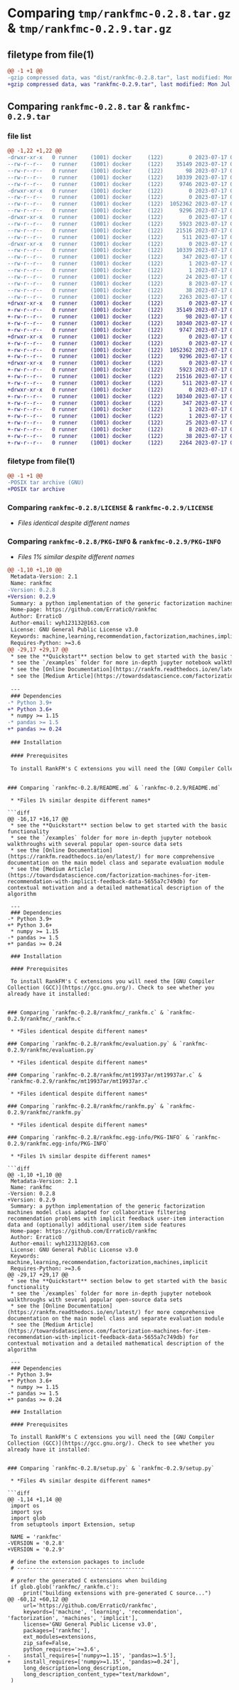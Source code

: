 # Comparing `tmp/rankfmc-0.2.8.tar.gz` & `tmp/rankfmc-0.2.9.tar.gz`

## filetype from file(1)

```diff
@@ -1 +1 @@
-gzip compressed data, was "dist/rankfmc-0.2.8.tar", last modified: Mon Jul 17 01:21:33 2023, max compression
+gzip compressed data, was "rankfmc-0.2.9.tar", last modified: Mon Jul 17 01:45:35 2023, max compression
```

## Comparing `rankfmc-0.2.8.tar` & `rankfmc-0.2.9.tar`

### file list

```diff
@@ -1,22 +1,22 @@
-drwxr-xr-x   0 runner    (1001) docker     (122)        0 2023-07-17 01:21:33.000000 rankfmc-0.2.8/
--rw-r--r--   0 runner    (1001) docker     (122)    35149 2023-07-17 01:21:18.000000 rankfmc-0.2.8/LICENSE
--rw-r--r--   0 runner    (1001) docker     (122)       98 2023-07-17 01:21:18.000000 rankfmc-0.2.8/MANIFEST.in
--rw-r--r--   0 runner    (1001) docker     (122)    10339 2023-07-17 01:21:33.000000 rankfmc-0.2.8/PKG-INFO
--rw-r--r--   0 runner    (1001) docker     (122)     9746 2023-07-17 01:21:18.000000 rankfmc-0.2.8/README.md
-drwxr-xr-x   0 runner    (1001) docker     (122)        0 2023-07-17 01:21:33.000000 rankfmc-0.2.8/rankfmc/
--rw-r--r--   0 runner    (1001) docker     (122)        0 2023-07-17 01:21:18.000000 rankfmc-0.2.8/rankfmc/__init__.py
--rw-r--r--   0 runner    (1001) docker     (122)  1052362 2023-07-17 01:21:33.000000 rankfmc-0.2.8/rankfmc/_rankfm.c
--rw-r--r--   0 runner    (1001) docker     (122)     9296 2023-07-17 01:21:18.000000 rankfmc-0.2.8/rankfmc/evaluation.py
-drwxr-xr-x   0 runner    (1001) docker     (122)        0 2023-07-17 01:21:33.000000 rankfmc-0.2.8/rankfmc/mt19937ar/
--rw-r--r--   0 runner    (1001) docker     (122)     5923 2023-07-17 01:21:18.000000 rankfmc-0.2.8/rankfmc/mt19937ar/mt19937ar.c
--rw-r--r--   0 runner    (1001) docker     (122)    21516 2023-07-17 01:21:18.000000 rankfmc-0.2.8/rankfmc/rankfm.py
--rw-r--r--   0 runner    (1001) docker     (122)      511 2023-07-17 01:21:18.000000 rankfmc-0.2.8/rankfmc/utils.py
-drwxr-xr-x   0 runner    (1001) docker     (122)        0 2023-07-17 01:21:33.000000 rankfmc-0.2.8/rankfmc.egg-info/
--rw-r--r--   0 runner    (1001) docker     (122)    10339 2023-07-17 01:21:33.000000 rankfmc-0.2.8/rankfmc.egg-info/PKG-INFO
--rw-r--r--   0 runner    (1001) docker     (122)      347 2023-07-17 01:21:33.000000 rankfmc-0.2.8/rankfmc.egg-info/SOURCES.txt
--rw-r--r--   0 runner    (1001) docker     (122)        1 2023-07-17 01:21:33.000000 rankfmc-0.2.8/rankfmc.egg-info/dependency_links.txt
--rw-r--r--   0 runner    (1001) docker     (122)        1 2023-07-17 01:21:33.000000 rankfmc-0.2.8/rankfmc.egg-info/not-zip-safe
--rw-r--r--   0 runner    (1001) docker     (122)       24 2023-07-17 01:21:33.000000 rankfmc-0.2.8/rankfmc.egg-info/requires.txt
--rw-r--r--   0 runner    (1001) docker     (122)        8 2023-07-17 01:21:33.000000 rankfmc-0.2.8/rankfmc.egg-info/top_level.txt
--rw-r--r--   0 runner    (1001) docker     (122)       38 2023-07-17 01:21:33.000000 rankfmc-0.2.8/setup.cfg
--rw-r--r--   0 runner    (1001) docker     (122)     2263 2023-07-17 01:21:18.000000 rankfmc-0.2.8/setup.py
+drwxr-xr-x   0 runner    (1001) docker     (122)        0 2023-07-17 01:45:35.295442 rankfmc-0.2.9/
+-rw-r--r--   0 runner    (1001) docker     (122)    35149 2023-07-17 01:45:21.000000 rankfmc-0.2.9/LICENSE
+-rw-r--r--   0 runner    (1001) docker     (122)       98 2023-07-17 01:45:21.000000 rankfmc-0.2.9/MANIFEST.in
+-rw-r--r--   0 runner    (1001) docker     (122)    10340 2023-07-17 01:45:35.295442 rankfmc-0.2.9/PKG-INFO
+-rw-r--r--   0 runner    (1001) docker     (122)     9747 2023-07-17 01:45:21.000000 rankfmc-0.2.9/README.md
+drwxr-xr-x   0 runner    (1001) docker     (122)        0 2023-07-17 01:45:35.295442 rankfmc-0.2.9/rankfmc/
+-rw-r--r--   0 runner    (1001) docker     (122)        0 2023-07-17 01:45:21.000000 rankfmc-0.2.9/rankfmc/__init__.py
+-rw-r--r--   0 runner    (1001) docker     (122)  1052362 2023-07-17 01:45:35.000000 rankfmc-0.2.9/rankfmc/_rankfm.c
+-rw-r--r--   0 runner    (1001) docker     (122)     9296 2023-07-17 01:45:21.000000 rankfmc-0.2.9/rankfmc/evaluation.py
+drwxr-xr-x   0 runner    (1001) docker     (122)        0 2023-07-17 01:45:35.295442 rankfmc-0.2.9/rankfmc/mt19937ar/
+-rw-r--r--   0 runner    (1001) docker     (122)     5923 2023-07-17 01:45:21.000000 rankfmc-0.2.9/rankfmc/mt19937ar/mt19937ar.c
+-rw-r--r--   0 runner    (1001) docker     (122)    21516 2023-07-17 01:45:21.000000 rankfmc-0.2.9/rankfmc/rankfm.py
+-rw-r--r--   0 runner    (1001) docker     (122)      511 2023-07-17 01:45:21.000000 rankfmc-0.2.9/rankfmc/utils.py
+drwxr-xr-x   0 runner    (1001) docker     (122)        0 2023-07-17 01:45:35.295442 rankfmc-0.2.9/rankfmc.egg-info/
+-rw-r--r--   0 runner    (1001) docker     (122)    10340 2023-07-17 01:45:35.000000 rankfmc-0.2.9/rankfmc.egg-info/PKG-INFO
+-rw-r--r--   0 runner    (1001) docker     (122)      347 2023-07-17 01:45:35.000000 rankfmc-0.2.9/rankfmc.egg-info/SOURCES.txt
+-rw-r--r--   0 runner    (1001) docker     (122)        1 2023-07-17 01:45:35.000000 rankfmc-0.2.9/rankfmc.egg-info/dependency_links.txt
+-rw-r--r--   0 runner    (1001) docker     (122)        1 2023-07-17 01:45:35.000000 rankfmc-0.2.9/rankfmc.egg-info/not-zip-safe
+-rw-r--r--   0 runner    (1001) docker     (122)       25 2023-07-17 01:45:35.000000 rankfmc-0.2.9/rankfmc.egg-info/requires.txt
+-rw-r--r--   0 runner    (1001) docker     (122)        8 2023-07-17 01:45:35.000000 rankfmc-0.2.9/rankfmc.egg-info/top_level.txt
+-rw-r--r--   0 runner    (1001) docker     (122)       38 2023-07-17 01:45:35.295442 rankfmc-0.2.9/setup.cfg
+-rw-r--r--   0 runner    (1001) docker     (122)     2264 2023-07-17 01:45:21.000000 rankfmc-0.2.9/setup.py
```

### filetype from file(1)

```diff
@@ -1 +1 @@
-POSIX tar archive (GNU)
+POSIX tar archive
```

### Comparing `rankfmc-0.2.8/LICENSE` & `rankfmc-0.2.9/LICENSE`

 * *Files identical despite different names*

### Comparing `rankfmc-0.2.8/PKG-INFO` & `rankfmc-0.2.9/PKG-INFO`

 * *Files 1% similar despite different names*

```diff
@@ -1,10 +1,10 @@
 Metadata-Version: 2.1
 Name: rankfmc
-Version: 0.2.8
+Version: 0.2.9
 Summary: a python implementation of the generic factorization machines model class adapted for collaborative filtering recommendation problems with implicit feedback user-item interaction data and (optionally) additional user/item side features
 Home-page: https://github.com/ErraticO/rankfmc
 Author: ErraticO
 Author-email: wyh123132@163.com
 License: GNU General Public License v3.0
 Keywords: machine,learning,recommendation,factorization,machines,implicit
 Requires-Python: >=3.6
@@ -29,17 +29,17 @@
 * see the **Quickstart** section below to get started with the basic functionality
 * see the `/examples` folder for more in-depth jupyter notebook walkthroughs with several popular open-source data sets
 * see the [Online Documentation](https://rankfm.readthedocs.io/en/latest/) for more comprehensive documentation on the main model class and separate evaluation module
 * see the [Medium Article](https://towardsdatascience.com/factorization-machines-for-item-recommendation-with-implicit-feedback-data-5655a7c749db) for contextual motivation and a detailed mathematical description of the algorithm
 
 ---
 ### Dependencies
-* Python 3.9+
+* Python 3.6+
 * numpy >= 1.15
-* pandas >= 1.5
+* pandas >= 0.24
 
 ### Installation
 
 #### Prerequisites
 
 To install RankFM's C extensions you will need the [GNU Compiler Collection (GCC)](https://gcc.gnu.org/). Check to see whether you already have it installed:
 ```
```

### Comparing `rankfmc-0.2.8/README.md` & `rankfmc-0.2.9/README.md`

 * *Files 1% similar despite different names*

```diff
@@ -16,17 +16,17 @@
 * see the **Quickstart** section below to get started with the basic functionality
 * see the `/examples` folder for more in-depth jupyter notebook walkthroughs with several popular open-source data sets
 * see the [Online Documentation](https://rankfm.readthedocs.io/en/latest/) for more comprehensive documentation on the main model class and separate evaluation module
 * see the [Medium Article](https://towardsdatascience.com/factorization-machines-for-item-recommendation-with-implicit-feedback-data-5655a7c749db) for contextual motivation and a detailed mathematical description of the algorithm
 
 ---
 ### Dependencies
-* Python 3.9+
+* Python 3.6+
 * numpy >= 1.15
-* pandas >= 1.5
+* pandas >= 0.24
 
 ### Installation
 
 #### Prerequisites
 
 To install RankFM's C extensions you will need the [GNU Compiler Collection (GCC)](https://gcc.gnu.org/). Check to see whether you already have it installed:
 ```
```

### Comparing `rankfmc-0.2.8/rankfmc/_rankfm.c` & `rankfmc-0.2.9/rankfmc/_rankfm.c`

 * *Files identical despite different names*

### Comparing `rankfmc-0.2.8/rankfmc/evaluation.py` & `rankfmc-0.2.9/rankfmc/evaluation.py`

 * *Files identical despite different names*

### Comparing `rankfmc-0.2.8/rankfmc/mt19937ar/mt19937ar.c` & `rankfmc-0.2.9/rankfmc/mt19937ar/mt19937ar.c`

 * *Files identical despite different names*

### Comparing `rankfmc-0.2.8/rankfmc/rankfm.py` & `rankfmc-0.2.9/rankfmc/rankfm.py`

 * *Files identical despite different names*

### Comparing `rankfmc-0.2.8/rankfmc.egg-info/PKG-INFO` & `rankfmc-0.2.9/rankfmc.egg-info/PKG-INFO`

 * *Files 1% similar despite different names*

```diff
@@ -1,10 +1,10 @@
 Metadata-Version: 2.1
 Name: rankfmc
-Version: 0.2.8
+Version: 0.2.9
 Summary: a python implementation of the generic factorization machines model class adapted for collaborative filtering recommendation problems with implicit feedback user-item interaction data and (optionally) additional user/item side features
 Home-page: https://github.com/ErraticO/rankfmc
 Author: ErraticO
 Author-email: wyh123132@163.com
 License: GNU General Public License v3.0
 Keywords: machine,learning,recommendation,factorization,machines,implicit
 Requires-Python: >=3.6
@@ -29,17 +29,17 @@
 * see the **Quickstart** section below to get started with the basic functionality
 * see the `/examples` folder for more in-depth jupyter notebook walkthroughs with several popular open-source data sets
 * see the [Online Documentation](https://rankfm.readthedocs.io/en/latest/) for more comprehensive documentation on the main model class and separate evaluation module
 * see the [Medium Article](https://towardsdatascience.com/factorization-machines-for-item-recommendation-with-implicit-feedback-data-5655a7c749db) for contextual motivation and a detailed mathematical description of the algorithm
 
 ---
 ### Dependencies
-* Python 3.9+
+* Python 3.6+
 * numpy >= 1.15
-* pandas >= 1.5
+* pandas >= 0.24
 
 ### Installation
 
 #### Prerequisites
 
 To install RankFM's C extensions you will need the [GNU Compiler Collection (GCC)](https://gcc.gnu.org/). Check to see whether you already have it installed:
 ```
```

### Comparing `rankfmc-0.2.8/setup.py` & `rankfmc-0.2.9/setup.py`

 * *Files 4% similar despite different names*

```diff
@@ -1,14 +1,14 @@
 import os
 import sys
 import glob
 from setuptools import Extension, setup
 
 NAME = 'rankfmc'
-VERSION = '0.2.8'
+VERSION = '0.2.9'
 
 # define the extension packages to include
 # ----------------------------------------
 
 # prefer the generated C extensions when building
 if glob.glob('rankfmc/_rankfm.c'):
     print("building extensions with pre-generated C source...")
@@ -60,12 +60,12 @@
     url='https://github.com/ErraticO/rankfmc',
     keywords=['machine', 'learning', 'recommendation', 'factorization', 'machines', 'implicit'],
     license='GNU General Public License v3.0',
     packages=['rankfmc'],
     ext_modules=extensions,
     zip_safe=False,
     python_requires='>=3.6',
-    install_requires=['numpy>=1.15', 'pandas>=1.5'],
+    install_requires=['numpy>=1.15', 'pandas>=0.24'],
     long_description=long_description,
     long_description_content_type="text/markdown",
 )
```

